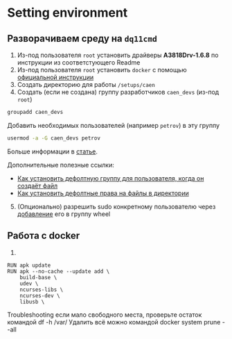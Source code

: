 # Setting environment

## Разворачиваем среду на `dq11cmd`

1. Из-под пользователя `root` установить драйверы **A3818Drv-1.6.8** по инструкции из соответстующего Readme
1. Из-под пользователя `root` установить `docker` с помощью [официальной инструкции](https://docs.docker.com/engine/install/centos/)
1. Создать директорию для работы `/setups/caen`
1. Создать (если не создана) группу разработчиков `caen_devs` (из-под `root`) 
```bash
groupadd caen_devs
```
Добавить необходимых пользователей (например `petrov`) в эту группу
```bash
usermod -a -G caen_devs petrov
```
Больше информации в [статье](https://losst.pro/gruppy-polzovatelej-linux).

Дополнительные полезные ссылки:
* [Как установить дефолтную группу для пользователя, когда он создаёт файл](https://askubuntu.com/questions/51951/set-default-group-for-user-when-they-create-new-files)
* [Как установить дефолтные права на файлы в директории](https://unix.stackexchange.com/questions/1314/how-to-set-default-file-permissions-for-all-folders-files-in-a-directory)

5. (Опционально) разрешить sudo конкретному пользователю через [добавление](https://wiki.merionet.ru/articles/kak-dat-polzovatelyu-sudo-prava-v-centos-8/) его в группу wheel

## Работа с docker
1. 

```Docker
RUN apk update
RUN apk --no-cache --update add \
    build-base \
    udev \
    ncurses-libs \
    ncurses-dev \
    libusb \
```

Troubleshooting
если мало свободного места, проверьте остаток командой df -h /var/
Удалить всё можно командой docker system prune --all